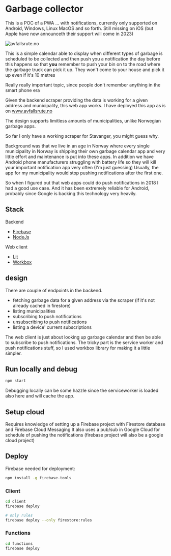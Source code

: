 # Garbage collector

This is a POC of a PWA ... with notifications, currently only supported on Android, Windows, Linux MacOS and so forth.
Still missing on iOS (but Apple have now announceth their support will come in 2023)

![avfallsrute.no](https://storage.googleapis.com/atle-static/backgrounds/avfallsrute.jpg)

This is a simple calendar able to display when different types of garbage is scheduled to be collected and then push you a notification the day before this happens so that **you** remember to push your bin on to the road where the garbage truck can pick it up. They won't come to your house and pick it up even if it's 10 metres

Really really important topic, since people don't remember anything in the smart phone era

Given the backend scraper providing the data is working for a given address and municipality, this web app works. I have deployed this app as is on www.avfallsrute.no

The design supports limitless amounts of municipalities, unlike Norwegian garbage apps.

So far I only have a working scraper for Stavanger, you might guess why.

Background was that we live in an age in Norway where every single municipality in Norway is shipping their own garbage calendar app and very little effort and maintenance is put into these apps. In addition we have Android phone manufacturers struggling with battery life so they will kill your important notification app very often (I'm just guessing)
Usually, the app for my municipality would stop pushing notifications after the first one.

So when I figured out that web apps could do push notifications in 2018 I had a good use case. And it has been extremely reliable for Android, probably since Google is backing this technology very heavily.

## Stack

Backend

- [Firebase](https://firebase.google.com/)
- [NodeJs](https://nodejs.org/en/)

Web client

- [Lit](https://lit.dev)
- [Workbox](https://developer.chrome.com/docs/workbox/)

## design

There are couple of endpoints in the backend.

- fetching garbage data for a given address via the scraper (if it's not already cached in firestore)
- listing municipalities
- subscribing to push notifications
- unsubscribing to push notifications
- listing a device' current subscriptions

The web client is just about looking up garbage calendar and then be able to subscribe to push notifications.
The tricky part is the service worker and push notifications stuff, so I used workbox library for making it a little simpler.

## Run locally and debug

```sh
npm start
```

Debugging locally can be some hazzle since the serviceworker is loaded also here and will cache the app.

## Setup cloud

Requires knowledge of setting up a Firebase project with Firestore database and Firebase Cloud Messaging
It also uses a pub/sub in Google Cloud for schedule of pushing the notifications (firebase project will also be a google cloud project)

## Deploy

Firebase needed for deployment:

```sh
npm install -g firebase-tools
```

### Client

```sh
cd client
firebase deploy

# only rules
firebase deploy --only firestore:rules
```

### Functions

```sh
cd functions
firebase deploy

```
